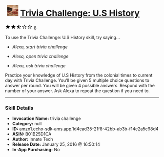 # &nbsp;<img src="skill_icon" alt="Trivia Challenge: U.S History icon" width="36"> [Trivia Challenge: U.S History](http://alexa.amazon.com/#skills/amzn1.echo-sdk-ams.app.1d4ead35-21f8-42bb-ab3b-f14e2a5c98d4)
![2.9 stars](../../images/ic_star_black_18dp_1x.png)![2.9 stars](../../images/ic_star_black_18dp_1x.png)![2.9 stars](../../images/ic_star_half_black_18dp_1x.png)![2.9 stars](../../images/ic_star_border_black_18dp_1x.png)![2.9 stars](../../images/ic_star_border_black_18dp_1x.png) 8

To use the Trivia Challenge: U.S History skill, try saying...

* *Alexa, start trivia challenge*

* *Alexa, open trivia challenge*

* *Alexa, ask trivia challenge*

Practice your knowledge of U.S  History from the colonial times to current day with Trivia Challenge.  You'll be given 5 multiple choice questions to answer per round.  You will be given 4 possible answers. Respond with the number of your answer. Ask Alexa to repeat the question if you need to.

***

### Skill Details

* **Invocation Name:** trivia challenge
* **Category:** null
* **ID:** amzn1.echo-sdk-ams.app.1d4ead35-21f8-42bb-ab3b-f14e2a5c98d4
* **ASIN:** B01B25D1CA
* **Author:** Innate Tech
* **Release Date:** January 25, 2016 @ 16:50:14
* **In-App Purchasing:** No
